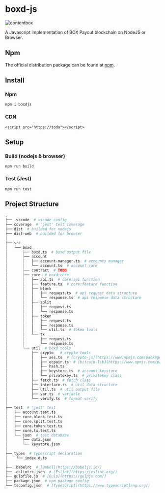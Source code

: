 # boxd-js

![contentbox](https://contentbox.one/img/logo-top.png)

A Javascript implementation of BOX Payout blockchain on NodeJS or Browser.

## Npm

The official distribution package can be found at [npm](https://www.npmjs.com/package/boxdjs).

## Install

### Npm

```
npm i boxdjs
```

### CDN

```
<script src="https://todo"></script>
```

## Setup

### Build (nodejs & browser)

```
npm run build
```

### Test (Jest)

```
npm run test
```

## Project Structure

```bash
.
├── .vscode  # vscode config
├── coverage  # 'jest' test coverage
├── dist  # builded for nodejs
├── dist-web  # builded for browser
│
├── src
│   └── boxd
│       ├── boxd.ts  # boxd output file
│       ├── account
│       │   ├── account-manager.ts  # accounts manager
│       │   └── account.ts  # account core
│       ├── contract  # TODO
│       ├── core  # boxd:core
│       │   ├── api.ts  # core:api function
│       │   ├── feature.ts  # core:feature function
│       │   ├── block
│       │   │   ├── request.ts  # api request data structure
│       │   │   └── response.ts  # api response data structure
│       │   ├── split
│       │   │   ├── request.ts
│       │   │   └── response.ts
│       │   ├── token
│       │   │   ├── request.ts
│       │   │   ├── response.ts
│       │   │   └── util.ts  # token tools
│       │   └── tx
│       │       ├── request.ts
│       │       └── response.ts
│       └── util  # boxd tools
│           ├── crypto   # crypto tools
│           │   ├── aes.ts  # [crypto-js](https://www.npmjs.com/package/crypto-js) :aes
│           │   ├── ecpair.ts  # [bitcoin-lib](https://www.npmjs.com/package/bitcoinjs-lib) :ecpair
│           │   ├── hash.ts
│           │   ├── keystore.ts  # account keystore
│           │   └── privatekey.ts  # privatekey class
│           ├── fetch.ts  # fetch class
│           ├── interface.ts  # util data structure
│           ├── util.ts  # util output file
│           ├── var.ts  # variable
│           └── verify.ts  # format verify
│
├── test  # 'jest' test
│   ├── account.test.ts
│   ├── core.block.test.ts
│   ├── core.split.test.ts
│   ├── core.token.test.ts
│   ├── core.tx.test.ts
│   └── json  # test database
│       ├── data.json
│       └── keystore.json
│ 
├── types  # typescript declaration
│    └── index.d.ts
│
├── .babelrc  # [Babel](https://babeljs.io/)
├── .eslintrc.json  # [Eslint](https://eslint.org/)
├── gulpfile.js  # [Gulp](https://gulpjs.com/)
├── package.json  # npm package config
└── tsconfig.json  # [Typescript](https://www.typescriptlang.org/)

```
